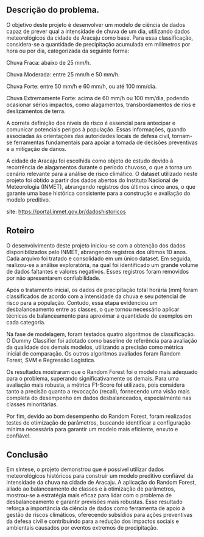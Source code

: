 ## Descrição do problema.
O objetivo deste projeto é desenvolver um modelo de ciência de dados capaz de prever qual a intensidade de chuva de um dia, utilizando dados meteorológicos da cidade de Aracaju como base. 
Para essa classificação, considera-se a quantidade de precipitação acumulada em milímetros por hora ou por dia, categorizada da seguinte forma:

Chuva Fraca: abaixo de 25 mm/h.

Chuva Moderada: entre 25 mm/h e 50 mm/h.

Chuva Forte: entre 50 mm/h e 60 mm/h, ou até 100 mm/dia.

Chuva Extremamente Forte: acima de 60 mm/h ou 100 mm/dia, podendo ocasionar sérios impactos, como alagamentos, transbordamentos de rios e deslizamentos de terra.

A correta definição dos níveis de risco é essencial para antecipar e comunicar potenciais perigos à população. Essas informações, quando associadas às orientações das autoridades locais de defesa civil, 
tornam-se ferramentas fundamentais para apoiar a tomada de decisões preventivas e a mitigação de danos.

A cidade de Aracaju foi escolhida como objeto de estudo devido à recorrência de alagamentos durante o período chuvoso, 
o que a torna um cenário relevante para a análise de risco climático. O dataset utilizado neste projeto foi obtido a partir dos dados abertos do Instituto Nacional de Meteorologia (INMET), 
abrangendo registros dos últimos cinco anos, o que garante uma base histórica consistente para a construção e avaliação do modelo preditivo.

site: https://portal.inmet.gov.br/dadoshistoricos

## Roteiro 

O desenvolvimento deste projeto iniciou-se com a obtenção dos dados disponibilizados pelo INMET, abrangendo registros dos últimos 10 anos. Cada arquivo foi tratado e consolidado em um único dataset. Em seguida, realizou-se a análise exploratória, na qual foi identificado um grande volume de dados faltantes e valores negativos. Esses registros foram removidos por não apresentarem confiabilidade.

Após o tratamento inicial, os dados de precipitação total horária (mm) foram classificados de acordo com a intensidade da chuva e seu potencial de risco para a população. Contudo, essa etapa evidenciou um desbalanceamento entre as classes, o que tornou necessário aplicar técnicas de balanceamento para aproximar a quantidade de exemplos em cada categoria.

Na fase de modelagem, foram testados quatro algoritmos de classificação. O Dummy Classifier foi adotado como baseline de referência para avaliação da qualidade dos demais modelos, utilizando a precisão como métrica inicial de comparação. Os outros algoritmos avaliados foram Random Forest, SVM e Regressão Logística.

Os resultados mostraram que o Random Forest foi o modelo mais adequado para o problema, superando significativamente os demais. Para uma avaliação mais robusta, a métrica F1-Score foi utilizada, pois considera tanto a precisão quanto a revocação (recall), fornecendo uma visão mais completa do desempenho em dados desbalanceados, especialmente nas classes minoritárias.

Por fim, devido ao bom desempenho do Random Forest, foram realizados testes de otimização de parâmetros, buscando identificar a configuração mínima necessária para garantir um modelo mais eficiente, enxuto e confiável.

## Conclusão 
Em síntese, o projeto demonstrou que é possível utilizar dados meteorológicos históricos para construir um modelo preditivo confiável da intensidade da chuva na cidade de Aracaju. A aplicação do Random Forest, aliado ao balanceamento de classes e à otimização de parâmetros, mostrou-se a estratégia mais eficaz para lidar com o problema de desbalanceamento e garantir previsões mais robustas. Esse resultado reforça a importância da ciência de dados como ferramenta de apoio à gestão de riscos climáticos, oferecendo subsídios para ações preventivas da defesa civil e contribuindo para a redução dos impactos sociais e ambientais causados por eventos extremos de precipitação.



